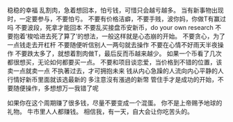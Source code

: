 稳稳的幸福
乱割肉，急着想回本，怕亏钱，可惜只会越亏越多。
当有新事物出现时，一定要参与，不要怕亏。
不要有价格洁癖，不要手贱，波你妈，你做T有赢过吗
不要波段，死拿才能回本
不要乱买接盘币安新币，do your own research
不要抱着‘梭哈进去死了算了’的想法，一般这样就是心态崩的开始。
不要贪心，为了一点钱走去开杠杆
不要随便听信别人一两句就去操作
不要在心情不好雨天半夜操作
不要跌太多了，就想着割肉做T，最后反而币越来越少。
如果一个币看了几次都很想买，无论如何都要买一点。
不要和项目谈恋爱，当价格到不错的位置，该卖一点就卖一点
不执著过去，才可拥抱未来
钱从内心急躁的人流向内心平静的人
行情好新币里面就该选最新的 多注意沒有漲過的新幣 
管住手才是成功的开始，不要随便操作，多想想万一我错了呢

如果你在这个周期赚了很多钱，尽量不要变成一个混蛋。
你不是上帝赐予地球的礼物。
牛市里人人都赚钱。
相信我，有一天，自大会让你吃苦头的。